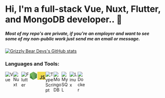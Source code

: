 # Hi, I'm a full-stack Vue, Nuxt, Flutter, and MongoDB developer.. 👋
##### Most of my repo's are private, if you're an employer and want to see some of my non-public work just send me an email or message.

[![Grizzly Bear Devs's GitHub stats](https://github-readme-stats.vercel.app/api?username=grizzlybeardev&show_icons=true)](https://github.com/grizzlybeardev/github-readme-stats)

### Languages and Tools:

<img align="left" alt="Vue" width="26px" src="https://devicon.dev/devicon.git/icons/vuejs/vuejs-original.svg" />
<img align="left" alt="Nuxt" width="26px" src="https://nuxtjs.org/logos/nuxt.svg" />
<img align="left" alt="Flutter" width="26px" src="https://www.andreasnesheim.no/wp-content/uploads/2019/05/logo_flutter_1080px_clr.png" />
<img align="left" alt="Node.js" width="26px" src="https://raw.githubusercontent.com/github/explore/80688e429a7d4ef2fca1e82350fe8e3517d3494d/topics/nodejs/nodejs.png" />
<img align="left" alt="JavaScript" width="26px" src="https://raw.githubusercontent.com/github/explore/80688e429a7d4ef2fca1e82350fe8e3517d3494d/topics/javascript/javascript.png" />
<img align="left" alt="TypeScript" width="26px" src="http://www.software-architects.com/content/images/blog/2016/12/typescript-logo.png" />
<img align="left" alt="MongoDB" width="26px" src="https://devicon.dev/devicon.git/icons/mongodb/mongodb-original.svg" />
<img align="left" alt="MySQL" width="26px" src="https://devicon.dev/devicon.git/icons/mysql/mysql-original.svg" />
<img align="left" alt="Linux" width="26px" src="https://devicon.dev/devicon.git/icons/linux/linux-original.svg" />
<img align="left" alt="Docker" width="26px" src="https://devicon.dev/devicon.git/icons/docker/docker-original.svg" />

[website]: https://grizzlybear.dev
[linkedin]: https://linkedin.com/in/codeSTACKr
